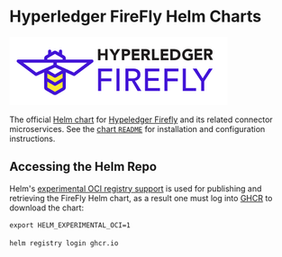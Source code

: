 # Hyperledger FireFly Helm Charts

<img src="https://github.com/hyperledger/firefly/raw/main/images/hyperledger_firefly_logo.png" />

The official [Helm chart](https://helm.sh/) for [Hypeledger Firefly](https://hyperledger.github.io/firefly/) and its
related connector microservices. See the [chart `README`](charts/firefly/README.md) for installation and
configuration instructions.

## Accessing the Helm Repo

Helm's [experimental OCI registry support](https://helm.sh/docs/topics/registries/) is used for publishing and retrieving
the FireFly Helm chart, as a result one must log into [GHCR](https://docs.github.com/en/packages/working-with-a-github-packages-registry/working-with-the-container-registry)
to download the chart:

```shell
export HELM_EXPERIMENTAL_OCI=1

helm registry login ghcr.io
```
